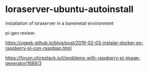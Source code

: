 # loraserver-ubuntu-autoinstall
installation of loraserver in a baremetal environment 

pi-gen review:

https://ugeek.github.io/blog/post/2019-02-03-instalar-docker-en-raspberry-pi-con-raspbian.html

https://forum.chirpstack.io/t/problems-with-raspberry-pi-image-generator/1689/3

